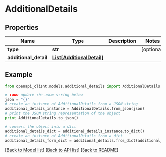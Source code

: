 # AdditionalDetails


## Properties
Name | Type | Description | Notes
------------ | ------------- | ------------- | -------------
**type** | **str** |  | [optional] 
**additional_detail** | [**List[AdditionalDetail]**](AdditionalDetail.md) |  | 

## Example

```python
from openapi_client.models.additional_details import AdditionalDetails

# TODO update the JSON string below
json = "{}"
# create an instance of AdditionalDetails from a JSON string
additional_details_instance = AdditionalDetails.from_json(json)
# print the JSON string representation of the object
print AdditionalDetails.to_json()

# convert the object into a dict
additional_details_dict = additional_details_instance.to_dict()
# create an instance of AdditionalDetails from a dict
additional_details_form_dict = additional_details.from_dict(additional_details_dict)
```
[[Back to Model list]](../README.md#documentation-for-models) [[Back to API list]](../README.md#documentation-for-api-endpoints) [[Back to README]](../README.md)


